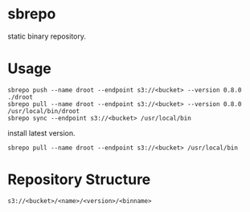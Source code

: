 sbrepo
======

static binary repository.

# Usage

```
sbrepo push --name droot --endpoint s3://<bucket> --version 0.8.0 ./droot
sbrepo pull --name droot --endpoint s3://<bucket> --version 0.8.0 /usr/local/bin/droot
sbrepo sync --endpoint s3://<bucket> /usr/local/bin
```

install latest version.

```
sbrepo pull --name droot --endpoint s3://<bucket> /usr/local/bin
```

# Repository Structure

```
s3://<bucket>/<name>/<version>/<binname>
```
